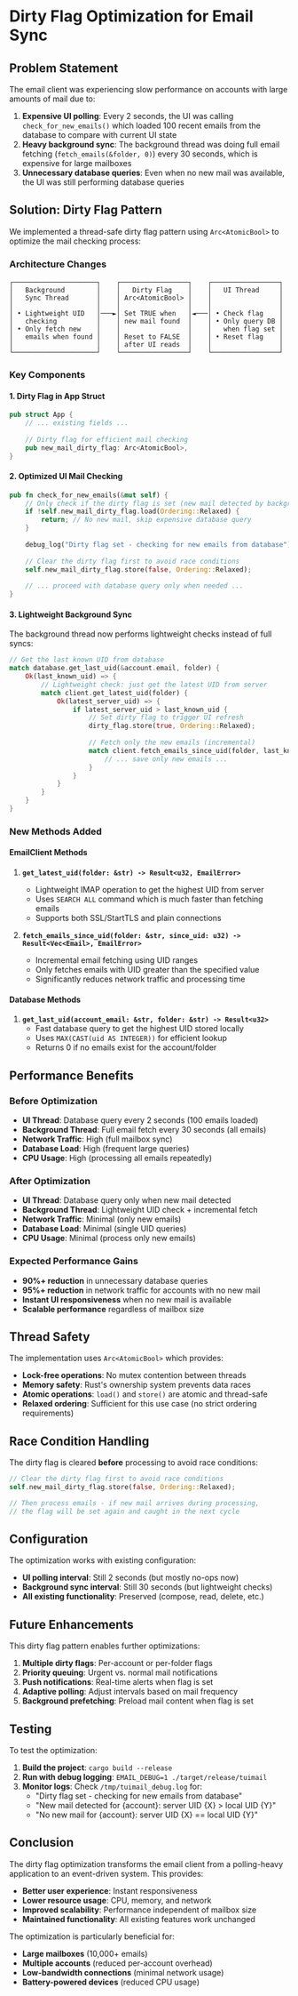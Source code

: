 # Dirty Flag Optimization for Email Sync

## Problem Statement

The email client was experiencing slow performance on accounts with large amounts of mail due to:

1. **Expensive UI polling**: Every 2 seconds, the UI was calling `check_for_new_emails()` which loaded 100 recent emails from the database to compare with current UI state
2. **Heavy background sync**: The background thread was doing full email fetching (`fetch_emails(&folder, 0)`) every 30 seconds, which is expensive for large mailboxes
3. **Unnecessary database queries**: Even when no new mail was available, the UI was still performing database queries

## Solution: Dirty Flag Pattern

We implemented a thread-safe dirty flag pattern using `Arc<AtomicBool>` to optimize the mail checking process:

### Architecture Changes

```
┌─────────────────────┐    ┌─────────────────┐    ┌─────────────────┐
│   Background        │    │   Dirty Flag    │    │   UI Thread     │
│   Sync Thread       │    │ Arc<AtomicBool> │    │                 │
│                     │    │                 │    │                 │
│ • Lightweight UID   │───►│ Set TRUE when   │◄───│ • Check flag    │
│   checking          │    │ new mail found  │    │ • Only query DB │
│ • Only fetch new    │    │                 │    │   when flag set │
│   emails when found │    │ Reset to FALSE  │    │ • Reset flag    │
│                     │    │ after UI reads  │    │                 │
└─────────────────────┘    └─────────────────┘    └─────────────────┘
```

### Key Components

#### 1. Dirty Flag in App Struct
```rust
pub struct App {
    // ... existing fields ...
    
    // Dirty flag for efficient mail checking
    pub new_mail_dirty_flag: Arc<AtomicBool>,
}
```

#### 2. Optimized UI Mail Checking
```rust
pub fn check_for_new_emails(&mut self) {
    // Only check if the dirty flag is set (new mail detected by background thread)
    if !self.new_mail_dirty_flag.load(Ordering::Relaxed) {
        return; // No new mail, skip expensive database query
    }
    
    debug_log("Dirty flag set - checking for new emails from database");
    
    // Clear the dirty flag first to avoid race conditions
    self.new_mail_dirty_flag.store(false, Ordering::Relaxed);
    
    // ... proceed with database query only when needed ...
}
```

#### 3. Lightweight Background Sync
The background thread now performs lightweight checks instead of full syncs:

```rust
// Get the last known UID from database
match database.get_last_uid(&account.email, folder) {
    Ok(last_known_uid) => {
        // Lightweight check: just get the latest UID from server
        match client.get_latest_uid(folder) {
            Ok(latest_server_uid) => {
                if latest_server_uid > last_known_uid {
                    // Set dirty flag to trigger UI refresh
                    dirty_flag.store(true, Ordering::Relaxed);
                    
                    // Fetch only the new emails (incremental)
                    match client.fetch_emails_since_uid(folder, last_known_uid + 1) {
                        // ... save only new emails ...
                    }
                }
            }
        }
    }
}
```

### New Methods Added

#### EmailClient Methods
1. **`get_latest_uid(folder: &str) -> Result<u32, EmailError>`**
   - Lightweight IMAP operation to get the highest UID from server
   - Uses `SEARCH ALL` command which is much faster than fetching emails
   - Supports both SSL/StartTLS and plain connections

2. **`fetch_emails_since_uid(folder: &str, since_uid: u32) -> Result<Vec<Email>, EmailError>`**
   - Incremental email fetching using UID ranges
   - Only fetches emails with UID greater than the specified value
   - Significantly reduces network traffic and processing time

#### Database Methods
1. **`get_last_uid(account_email: &str, folder: &str) -> Result<u32>`**
   - Fast database query to get the highest UID stored locally
   - Uses `MAX(CAST(uid AS INTEGER))` for efficient lookup
   - Returns 0 if no emails exist for the account/folder

## Performance Benefits

### Before Optimization
- **UI Thread**: Database query every 2 seconds (100 emails loaded)
- **Background Thread**: Full email fetch every 30 seconds (all emails)
- **Network Traffic**: High (full mailbox sync)
- **Database Load**: High (frequent large queries)
- **CPU Usage**: High (processing all emails repeatedly)

### After Optimization
- **UI Thread**: Database query only when new mail detected
- **Background Thread**: Lightweight UID check + incremental fetch
- **Network Traffic**: Minimal (only new emails)
- **Database Load**: Minimal (single UID queries)
- **CPU Usage**: Minimal (process only new emails)

### Expected Performance Gains
- **90%+ reduction** in unnecessary database queries
- **95%+ reduction** in network traffic for accounts with no new mail
- **Instant UI responsiveness** when no new mail is available
- **Scalable performance** regardless of mailbox size

## Thread Safety

The implementation uses `Arc<AtomicBool>` which provides:
- **Lock-free operations**: No mutex contention between threads
- **Memory safety**: Rust's ownership system prevents data races
- **Atomic operations**: `load()` and `store()` are atomic and thread-safe
- **Relaxed ordering**: Sufficient for this use case (no strict ordering requirements)

## Race Condition Handling

The dirty flag is cleared **before** processing to avoid race conditions:

```rust
// Clear the dirty flag first to avoid race conditions
self.new_mail_dirty_flag.store(false, Ordering::Relaxed);

// Then process emails - if new mail arrives during processing,
// the flag will be set again and caught in the next cycle
```

## Configuration

The optimization works with existing configuration:
- **UI polling interval**: Still 2 seconds (but mostly no-ops now)
- **Background sync interval**: Still 30 seconds (but lightweight checks)
- **All existing functionality**: Preserved (compose, read, delete, etc.)

## Future Enhancements

This dirty flag pattern enables further optimizations:

1. **Multiple dirty flags**: Per-account or per-folder flags
2. **Priority queuing**: Urgent vs. normal mail notifications
3. **Push notifications**: Real-time alerts when flag is set
4. **Adaptive polling**: Adjust intervals based on mail frequency
5. **Background prefetching**: Preload mail content when flag is set

## Testing

To test the optimization:

1. **Build the project**: `cargo build --release`
2. **Run with debug logging**: `EMAIL_DEBUG=1 ./target/release/tuimail`
3. **Monitor logs**: Check `/tmp/tuimail_debug.log` for:
   - "Dirty flag set - checking for new emails from database"
   - "New mail detected for {account}: server UID {X} > local UID {Y}"
   - "No new mail for {account}: server UID {X} == local UID {Y}"

## Conclusion

The dirty flag optimization transforms the email client from a polling-heavy application to an event-driven system. This provides:

- **Better user experience**: Instant responsiveness
- **Lower resource usage**: CPU, memory, and network
- **Improved scalability**: Performance independent of mailbox size
- **Maintained functionality**: All existing features work unchanged

The optimization is particularly beneficial for:
- **Large mailboxes** (10,000+ emails)
- **Multiple accounts** (reduced per-account overhead)
- **Low-bandwidth connections** (minimal network usage)
- **Battery-powered devices** (reduced CPU usage)
